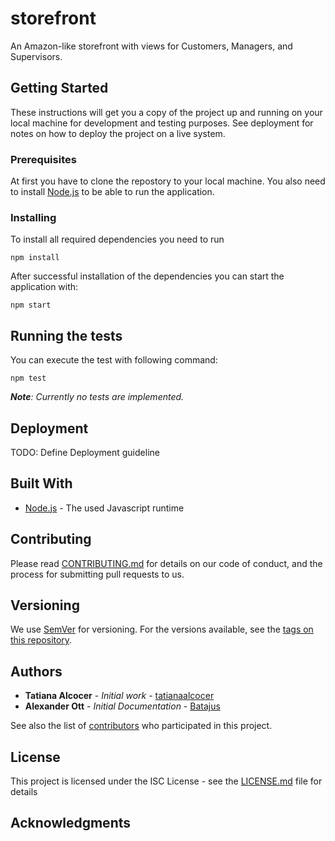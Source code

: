 # storefront
An Amazon-like storefront with views for Customers, Managers, and Supervisors. 

## Getting Started

These instructions will get you a copy of the project up and running on your local machine for development and testing purposes. See deployment for notes on how to deploy the project on a live system.

### Prerequisites

At first you have to clone the repostory to your local machine. You also need to install [Node.js](https://nodejs.org/en/) to be able to run the application.

### Installing

To install all required dependencies you need to run

```
npm install
```


After successful installation of the dependencies you can start the application with:  

```
npm start
```

## Running the tests

You can execute the test with following command: 

```
npm test
```

___Note__: Currently no tests are implemented._



## Deployment

TODO: Define Deployment guideline

## Built With

* [Node.js](https://nodejs.org/en/) - The used Javascript runtime


## Contributing

Please read [CONTRIBUTING.md](CONTRIBUTING.md) for details on our code of conduct, and the process for submitting pull requests to us.

## Versioning

We use [SemVer](http://semver.org/) for versioning. For the versions available, see the [tags on this repository](https://github.com/your/project/tags).

## Authors

* **Tatiana Alcocer** - *Initial work* - [tatianaalcocer](https://github.com/tatianaalcocer)
* **Alexander Ott** - *Initial Documentation* - [Batajus](https://github.com/Batajus)

See also the list of [contributors](https://github.com/tatianaalcocer/storefront/graphs/contributors) who participated in this project.

## License

This project is licensed under the ISC License - see the [LICENSE.md](LICENSE.md) file for details

## Acknowledgments

